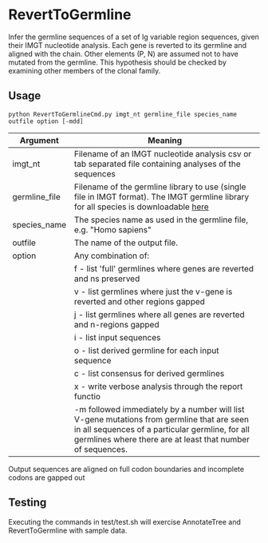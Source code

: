 # RevertToGermline #

Infer the germline sequences of a set of Ig variable region sequences, given their IMGT nucleotide analysis. Each gene is reverted to its germline and aligned with the chain. Other elements (P, N) are assumed not to have mutated from the germline. This hypothesis should be checked by examining other members of the clonal family.

## Usage ##

    python RevertToGermlineCmd.py imgt_nt germline_file species_name outfile option [-mdd]

Argument|Meaning
--------|-------
imgt_nt|Filename of an IMGT nucleotide analysis csv or tab separated file containing analyses of the sequences
germline_file|Filename of the germline library to use (single file in IMGT format). The IMGT germline library for all species is downloadable [here](http://www.imgt.org/download/GENE-DB/IMGTGENEDB-ReferenceSequences.fasta-nt-WithoutGaps-F+ORF+inframeP)
species_name|The species name as used in the germline file, e.g. "Homo sapiens"
outfile|The name of the output file.
option|Any combination of:
| |f - list 'full' germlines where genes are reverted and ns preserved
| |v - list germlines where just the v-gene is reverted and other regions gapped
| |j - list germlines where all genes are reverted and n-regions gapped
| |i - list input sequences
| |o - list derived germline for each input sequence
| |c - list consensus for derived germlines
| |x - write verbose analysis through the report functio 
| |-m followed immediately by a number will list V-gene mutations from germline that are seen in all sequences of a particular germline, for all germlines where there are at least that number of sequences.

Output sequences are aligned on full codon boundaries and incomplete codons are gapped out

## Testing ##

Executing the commands in test/test.sh will exercise AnnotateTree and RevertToGermline with sample data.